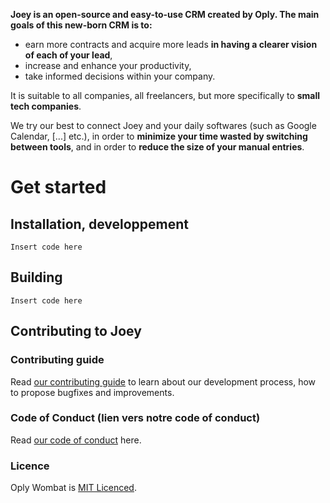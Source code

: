 **Joey is an open-source and easy-to-use CRM created by Oply. The main goals of this new-born CRM is to:**

* earn more contracts and acquire more leads **in having a clearer vision of each of your lead**,
* increase and enhance your productivity,
* take informed decisions within your company.

It is suitable to all companies, all freelancers, but more specifically to **small tech companies**.

We try our best to connect Joey and your daily softwares (such as Google Calendar, [...] etc.), in order to **minimize your time wasted by switching between tools**, and in order to **reduce the size of your manual entries**.

# Get started

## Installation, developpement

```
Insert code here
```

## Building

```
Insert code here
```

## Contributing to Joey

### Contributing guide

Read [our contributing guide](https://github.com/oply/joey/blob/master/CONTRIBUTING.md) to learn about our development process, how to propose bugfixes and improvements.

### Code of Conduct (lien vers notre code of conduct)

Read [our code of conduct](https://github.com/oply/joey/blob/master/CODE_OF_CONDUCT.md) here.

### Licence

Oply Wombat is [MIT Licenced](https://github.com/oply/joey/blob/master/LICENSE.md).

